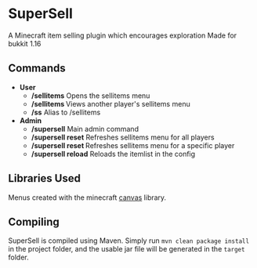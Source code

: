 # SuperSell

A Minecraft item selling plugin which encourages exploration
Made for bukkit 1.16

## Commands
* **User**
    * **/sellitems** Opens the sellitems menu
	* **/sellitems <player>** Views another player's sellitems menu
    * **/ss** Alias to /sellitems
* **Admin**
    * **/supersell** Main admin command
    * **/supersell reset** Refreshes sellitems menu for all players
    * **/supersell reset <player>** Refreshes sellitems menu for a specific player
    * **/supersell reload** Reloads the itemlist in the config

## Libraries Used
Menus created with the minecraft [canvas](https://github.com/IPVP-MC/canvas) library.

## Compiling
SuperSell is compiled using Maven. Simply run
`mvn clean package install`
in the project folder, and the usable jar file will be generated in the `target` folder.